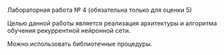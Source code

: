 Лабораторная работа № 4   (обязательна только для оценки 5)

 Целью данной работы является реализация архитектуры и алгоритма обучения  рекуррентной  нейронной сети. 

Можно использовать библиотечные процедуры.

